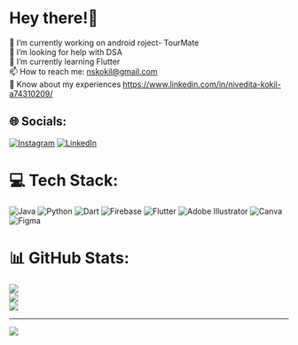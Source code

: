 # Hey there!💫
🔭 I’m currently working on android roject- TourMate<br>🤝 I’m looking for help with DSA<br>🌱 I’m currently learning Flutter<br>📫 How to reach me: nskokil@gmail.com<br>📄 Know about my experiences https://www.linkedin.com/in/nivedita-kokil-a74310209/


## 🌐 Socials:
[![Instagram](https://img.shields.io/badge/Instagram-%23E4405F.svg?logo=Instagram&logoColor=white)](https://instagram.com/https://instagram.com/nivedita_113/) [![LinkedIn](https://img.shields.io/badge/LinkedIn-%230077B5.svg?logo=linkedin&logoColor=white)](https://linkedin.com/in/https://www.linkedin.com/in/nivedita-kokil-a74310209/) 

# 💻 Tech Stack:
![Java](https://img.shields.io/badge/java-%23ED8B00.svg?style=plastic&logo=java&logoColor=white) ![Python](https://img.shields.io/badge/python-3670A0?style=plastic&logo=python&logoColor=ffdd54) ![Dart](https://img.shields.io/badge/dart-%230175C2.svg?style=plastic&logo=dart&logoColor=white) ![Firebase](https://img.shields.io/badge/firebase-%23039BE5.svg?style=plastic&logo=firebase) ![Flutter](https://img.shields.io/badge/Flutter-%2302569B.svg?style=plastic&logo=Flutter&logoColor=white) ![Adobe Illustrator](https://img.shields.io/badge/adobeillustrator-%23FF9A00.svg?style=plastic&logo=adobeillustrator&logoColor=white) ![Canva](https://img.shields.io/badge/Canva-%2300C4CC.svg?style=plastic&logo=Canva&logoColor=white) 	![Figma](https://img.shields.io/badge/figma-%23F24E1E.svg?style=plastic&logo=figma&logoColor=white)
# 📊 GitHub Stats:
![](https://github-readme-stats.vercel.app/api?username=Nivedita1103&theme=dark&hide_border=false&include_all_commits=false&count_private=false)<br/>
![](https://github-readme-streak-stats.herokuapp.com/?user=Nivedita1103&theme=dark&hide_border=false)<br/>
![](https://github-readme-stats.vercel.app/api/top-langs/?username=Nivedita1103&theme=dark&hide_border=false&include_all_commits=false&count_private=false&layout=compact)

---
[![](https://visitcount.itsvg.in/api?id=Nivedita1103&icon=5&color=5)](https://visitcount.itsvg.in)

<!-- Proudly created with GPRM ( https://gprm.itsvg.in ) -->
